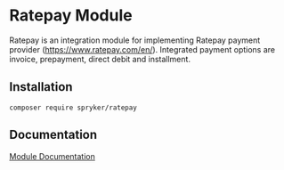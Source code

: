 # Ratepay Module

Ratepay is an integration module for implementing Ratepay payment provider (https://www.ratepay.com/en/). Integrated payment options are invoice, prepayment, direct debit and installment.

## Installation

```
composer require spryker/ratepay
```

## Documentation

[Module Documentation](http://academy.spryker.com/developing_with_spryker/3rd-party_integration/ratepay/integration_payment_ratepay.html)
